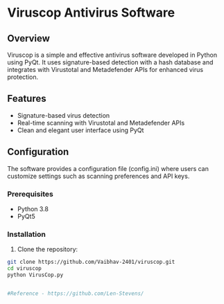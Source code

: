 # Viruscop Antivirus Software


## Overview

Viruscop is a simple and effective antivirus software developed in Python using PyQt. It uses signature-based detection with a hash database and integrates with Virustotal and Metadefender APIs for enhanced virus protection.

## Features

- Signature-based virus detection
- Real-time scanning with Virustotal and Metadefender APIs
- Clean and elegant user interface using PyQt

## Configuration

The software provides a configuration file (config.ini) where users can customize settings such as scanning preferences and API keys.

### Prerequisites

- Python 3.8
- PyQt5

### Installation

1. Clone the repository:

```bash
git clone https://github.com/Vaibhav-2401/viruscop.git
cd viruscop
python VirusCop.py


#Reference - https://github.com/Len-Stevens/

